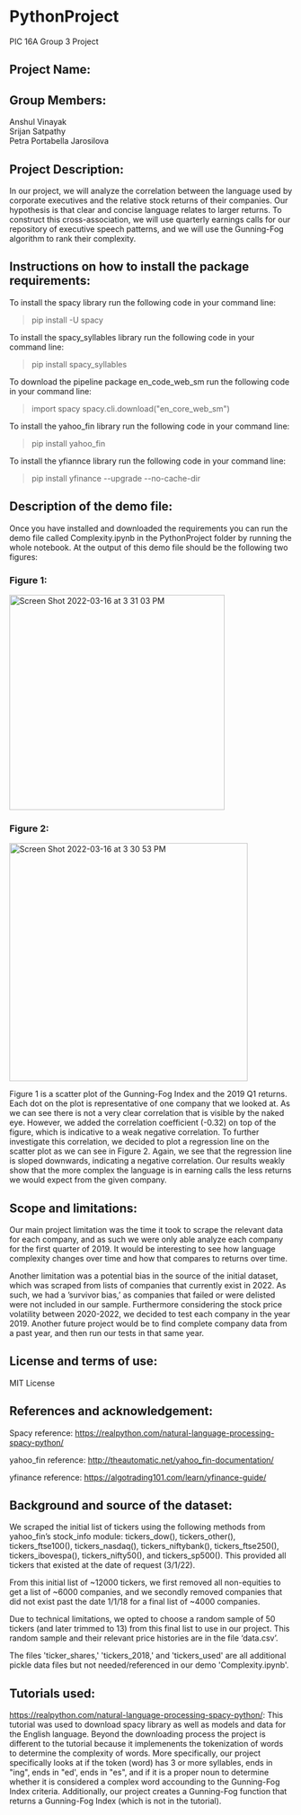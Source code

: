 # PythonProject
PIC 16A Group 3 Project

## Project Name:

## Group Members:
  Anshul Vinayak  
  Srijan Satpathy  
  Petra Portabella Jarosilova  

## Project Description:
In our project, we will analyze the correlation between the language used by corporate executives and the relative stock returns of their companies. Our hypothesis is that clear and concise language relates to larger returns. To construct this cross-association, we will use quarterly earnings calls for our repository of executive speech patterns, and we will use the Gunning-Fog algorithm to rank their complexity. 

## Instructions on how to install the package requirements:
To install the spacy library run the following code in your command line:
>pip install -U spacy
  
To install the spacy_syllables library run the following code in your command line:
>pip install spacy_syllables
  
To download the pipeline package en_code_web_sm run the following code in your command line:
>import spacy
>spacy.cli.download("en_core_web_sm")


To install the yahoo_fin library run the following code in your command line:

>pip install yahoo_fin

To install the yfiannce library run the following code in your command line:

>pip install yfinance --upgrade --no-cache-dir

## Description of the demo file:
Once you have installed and downloaded the requirements you can run the demo file called Complexity.ipynb in the PythonProject folder by running the whole notebook.
At the output of this demo file should be the following two figures:
### Figure 1:
<img width="383" alt="Screen Shot 2022-03-16 at 3 31 03 PM" src="https://user-images.githubusercontent.com/97066940/158702483-03fd795b-0cb7-42a8-a82d-284068ac2d76.png">

### Figure 2:
<img width="424" alt="Screen Shot 2022-03-16 at 3 30 53 PM" src="https://user-images.githubusercontent.com/97066940/158702505-ac0bfd91-df4e-4a79-9f5e-9f128bf752ba.png">

Figure 1 is a scatter plot of the Gunning-Fog Index and the 2019 Q1 returns. Each dot on the plot is representative of one company that we looked at. As we can see there is not a very clear correlation that is visible by the naked eye. However, we added the correlation coefficient (-0.32) on top of the figure, which is indicative to a weak negative correlation.
To further investigate this correlation, we decided to plot a regression line on the scatter plot as we can see in Figure 2. Again, we see that the regression line is sloped downwards, indicating a negative correlation. 
Our results weakly show that the more complex the language is in earning calls the less returns we would expect from the given company.

## Scope and limitations:
Our main project limitation was the time it took to scrape the relevant data for each company, and as such we were only able analyze each company for the first quarter of 2019. It would be interesting to see how language complexity changes over time and how that compares to returns over time.

Another limitation was a potential bias in the source of the initial dataset, which was scraped from lists of companies that currently exist in 2022. As such, we had a ’survivor bias,’ as companies that failed or were delisted were not included in our sample. Furthermore considering the stock price volatility between 2020-2022, we decided to test each company in the year 2019. Another future project would be to find complete company data from a past year, and then run our tests in that same year.

## License and terms of use: 
MIT License

## References and acknowledgement:
Spacy reference: https://realpython.com/natural-language-processing-spacy-python/

yahoo_fin reference: http://theautomatic.net/yahoo_fin-documentation/

yfinance reference: https://algotrading101.com/learn/yfinance-guide/

## Background and source of the dataset:

We scraped the initial list of tickers using the following methods from yahoo_fin’s stock_info module: tickers_dow(), tickers_other(), tickers_ftse100(), tickers_nasdaq(), tickers_niftybank(), tickers_ftse250(), tickers_ibovespa(), tickers_nifty50(), and tickers_sp500(). This provided all tickers that existed at the date of request (3/1/22).

From this initial list of ~12000 tickers, we first removed all non-equities to get a list of ~6000 companies, and we secondly removed companies that did not exist past the date 1/1/18 for a final list of ~4000 companies.

Due to technical limitations, we opted to choose a random sample of 50 tickers (and later trimmed to 13) from this final list to use in our project. This random sample and their relevant price histories are in the file ‘data.csv’.

The files 'ticker_shares,' 'tickers_2018,' and 'tickers_used' are all additional pickle data files but not needed/referenced in our demo 'Complexity.ipynb'.  

## Tutorials used: 
https://realpython.com/natural-language-processing-spacy-python/: This tutorial was used to download spacy library as well as models and data for the English language. Beyond the downloading process the project is different to the tutorial because it implemenents the tokenization of words to determine the complexity of words. More specifically, our project specifically looks at if the token (word) has 3 or more syllables, ends in "ing", ends in "ed', ends in "es", and if it is a proper noun to determine whether it is considered a complex word accounding to the Gunning-Fog Index criteria. Additionally, our project creates a Gunning-Fog function that returns a Gunning-Fog Index (which is not in the tutorial). 
